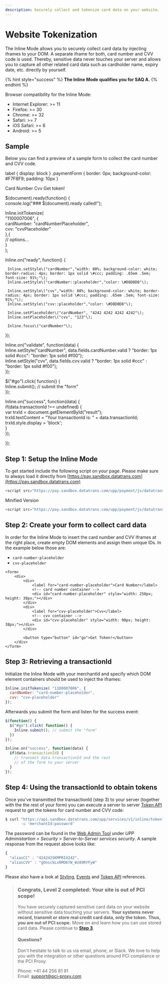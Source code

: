 ```yaml
---
description: Securely collect and tokenize card data on your website.
---
```


# Website Tokenization

The Inline Mode allows you to securely collect card data by injecting iframes to your DOM. A separate iframe for both, card number and CVV code is used. Thereby, sensitive data never touches your server and allows you to capture all other related card data such as cardholder name, expiry date, etc. directly by yourself.

{% hint style="success" %}
**The Inline Mode qualifies you for SAQ A.**
{% endhint %}

Browser compatibility for the Inline Mode:

* Internet Explorer: &gt;= 11 
* Firefox: &gt;= 30 
* Chrome: &gt;= 32 
* Safari: &gt;= 7 
* iOS Safari: &gt;= 6 
* Android: &gt;= 5

## Sample

Below you can find a preview of a sample form to collect the card number and CVV code.

  label { display: block } .paymentForm { border: 0px; background-color: \#F7F8F9; padding: 10px }  

 Card Number Cvv Get token!

  
  
 $\(document\).ready\(function\(\) {  
   console.log\("\#\#\# $\(document\).ready called!"\);    
  
   Inline.initTokenize\(   
     "1100007006", {  
       cardNumber: "cardNumberPlaceholder",  
       cvv: "cvvPlaceholder"  
     },{  
       // options...            
     }      
   \);  
  
   Inline.on\("ready", function\(\) {  
  
     Inline.setStyle\("cardNumber","width: 80%; background-color: white; border-radius: 4px; border: 1px solid \#ccc; padding: .65em .5em; font-size: 91%;"\);  
     Inline.setStyle\("cardNumber::placeholder","color: \#D8D8D8"\);  
  
     Inline.setStyle\("cvv","width: 80%; background-color: white; border-radius: 4px; border: 1px solid \#ccc; padding: .65em .5em; font-size: 91%;"\);  
     Inline.setStyle\("cvv::placeholder","color: \#D8D8D8"\);  
  
     Inline.setPlaceholder\("cardNumber", "4242 4242 4242 4242"\);  
     Inline.setPlaceholder\("cvv", "123"\);  
  
     Inline.focus\("cardNumber"\);  
   }\);  
  
   Inline.on\("validate", function\(data\) {  
     Inline.setStyle\("cardNumber", data.fields.cardNumber.valid ? "border: 1px solid \#ccc": "border: 1px solid \#f00"\);  
     Inline.setStyle\("cvv", data.fields.cvv.valid ? "border: 1px solid \#ccc" : "border: 1px solid \#f00"\);  
   }\);  
  
  
   $\("\#go"\).click\( function\(\) {  
     Inline.submit\(\); // submit the "form"    
   }\);  
  
   Inline.on\("success", function\(data\) {  
     if\(data.transactionId !== undefined\) {  
       var trxId = document.getElementById\("result"\);  
       trxId.textContent = "Your transactionId is: " + data.transactionId;  
       trxId.style.display = 'block';  
     }  
   }\);  
  
 }\);  
  
  
  
 

## Step 1: Setup the Inline Mode

To get started include the following script on your page. Please make sure to always load it directly from [https://pay.sandbox.datatrans.com](https://pay.sandbox.datatrans.com)

```javascript
<script src="https://pay.sandbox.datatrans.com/upp/payment/js/datatrans-inline-1.0.0.js"></script>
```

Minified Version

```javascript
<script src="https://pay.sandbox.datatrans.com/upp/payment/js/datatrans-inline-1.0.0.min.js"></script>
```

## Step 2: Create your form to collect card data

In order for the Inline Mode to insert the card number and CVV iframes at the right place, create empty DOM elements and assign them unique IDs. In the example below those are:

* `card-number-placeholder`
* `cvv-placeholder`

```markup
<form>
    <div>
        <div>
            <label for="card-number-placeholder">Card Number</label>
            <!-- card number container -->
            <div id="card-number-placeholder" style="width: 250px; height: 38px;"></div>
        </div>
        <div>
            <label for="cvv-placeholder">Cvv</label>
            <!-- cvv container -->
            <div id="cvv-placeholder" style="width: 90px; height: 38px;"></div>
        </div>

        <button type="button" id="go">Get Token!</button>
    </div>
</form>
```

## Step 3: Retrieving a transactionId

Initialize the Inline Mode with your merchantId and specify which DOM element containers should be used to inject the iframes:

```javascript
Inline.initTokenize( "1100007006", {
  cardNumber: "card-number-placeholder", 
  cvv: "cvv-placeholder"                
});
```

Afterwards you submit the form and listen for the success event:

```javascript
$(function() {
  $("#go").click( function() {
    Inline.submit(); // submit the "form"
  })
});

Inline.on("success", function(data) {
  if(data.transactionId) {
    // transmit data.transactionId and the rest
    // of the form to your server    
  }
});
```

## Step 4: Using the transactionId to obtain tokens

Once you've transmitted the transactionId \(step 3\) to your server \(together with the the rest of your form\) you can execute a server to server [Token API]() request to get the tokens for card number and CVV code:

```bash
$ curl "https://api.sandbox.datatrans.com/upp/services/v1/inline/token?transactionId=170419151426624571" \
       -u 'merchantId:password'
```

The password can be found in the [Web Admin Tool](https://admin.sandbox.datatrans.com) under _UPP Administartion &gt; Security &gt; Server-to-Server services security_. A sample response from the request above looks like:

```javascript
{
  "aliasCC" : "424242SKMPRI4242",
  "aliasCVV" : "gOnsckLxRMO67W_Wz89RYFyW"
}
```

Please also have a look at [Styling](initialization-and-styling.md), [Events](events.md) and [Token API]() references.

> ### Congrats, Level 2 completed: Your site is out of PCI scope!
>
> You have securely captured sensitive card data on your website without sensitive data touching your servers. **Your systems never record, transmit or store real credit card data, only the token.** **Thus, you are out of PCI scope.** Move on and learn how you can use stored card data. Please continue to [**Step 3**](../../use-stored-cards/).
>
> #### Questions?
>
> Don't hesitate to talk to us via email, phone, or Slack. We love to help you with the integration or other questions around PCI compliance or the PCI Proxy.
>
> Phone: +41 44 256 81 91  
> Email: [support@pci-proxy.com](mailto:support@pci-proxy.com)

